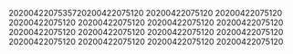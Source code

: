 2020042207535720200422075120
20200422075120
20200422075120
20200422075120
20200422075120
20200422075120
20200422075120
20200422075120
20200422075120
20200422075120
20200422075120
20200422075120
20200422075120
20200422075120
20200422075120
